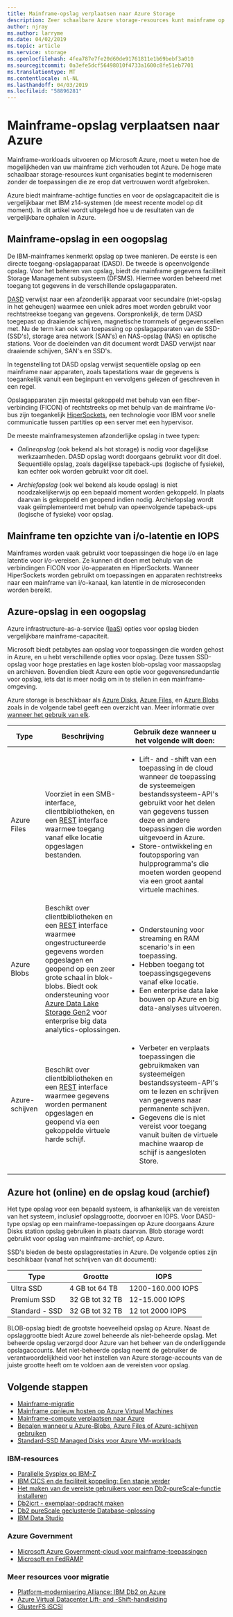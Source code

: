 ```yaml
---
title: Mainframe-opslag verplaatsen naar Azure Storage
description: Zeer schaalbare Azure storage-resources kunt mainframe op basis van organisaties migreren en IBM z14 toepassingen moderniseren.
author: njray
ms.author: larryme
ms.date: 04/02/2019
ms.topic: article
ms.service: storage
ms.openlocfilehash: 4fea787e7fe20d60de91761811e1b69bebf3a010
ms.sourcegitcommit: 0a3efe5dcf56498010f4733a1600c8fe51eb7701
ms.translationtype: MT
ms.contentlocale: nl-NL
ms.lasthandoff: 04/03/2019
ms.locfileid: "58896281"
---
```

# <a name="move-mainframe-storage-to-azure"></a>Mainframe-opslag verplaatsen naar Azure

Mainframe-workloads uitvoeren op Microsoft Azure, moet u weten hoe de mogelijkheden van uw mainframe zich verhouden tot Azure. De hoge mate schaalbaar storage-resources kunt organisaties begint te moderniseren zonder de toepassingen die ze erop dat vertrouwen wordt afgebroken.

Azure biedt mainframe-achtige functies en voor de opslagcapaciteit die is vergelijkbaar met IBM z14-systemen (de meest recente model op dit moment). In dit artikel wordt uitgelegd hoe u de resultaten van de vergelijkbare ophalen in Azure.

## <a name="mainframe-storage-at-a-glance"></a>Mainframe-opslag in een oogopslag

De IBM-mainframes kenmerkt opslag op twee manieren. De eerste is een directe toegang-opslagapparaat (DASD). De tweede is opeenvolgende opslag. Voor het beheren van opslag, biedt de mainframe gegevens faciliteit Storage Management subsysteem (DFSMS). Hiermee worden beheerd met toegang tot gegevens in de verschillende opslagapparaten.

[DASD](https://en.wikipedia.org/wiki/Direct-access_storage_device) verwijst naar een afzonderlijk apparaat voor secundaire (niet-opslag in het geheugen) waarmee een uniek adres moet worden gebruikt voor rechtstreekse toegang van gegevens. Oorspronkelijk, de term DASD toegepast op draaiende schijven, magnetische trommels of gegevenscellen met. Nu de term kan ook van toepassing op opslagapparaten van de SSD-(SSD's), storage area network (SAN's) en NAS-opslag (NAS) en optische stations. Voor de doeleinden van dit document wordt DASD verwijst naar draaiende schijven, SAN's en SSD's.

In tegenstelling tot DASD opslag verwijst sequentiële opslag op een mainframe naar apparaten, zoals tapestations waar de gegevens is toegankelijk vanuit een beginpunt en vervolgens gelezen of geschreven in een regel.

Opslagapparaten zijn meestal gekoppeld met behulp van een fiber-verbinding (FICON) of rechtstreeks op met behulp van de mainframe i/o-bus zijn toegankelijk [HiperSockets](https://www.ibm.com/support/knowledgecenter/zosbasics/com.ibm.zos.znetwork/znetwork_85.htm), een technologie voor IBM voor snelle communicatie tussen partities op een server met een hypervisor.

De meeste mainframesystemen afzonderlijke opslag in twee typen:

- *Onlineopslag* (ook bekend als hot storage) is nodig voor dagelijkse werkzaamheden. DASD opslag wordt doorgaans gebruikt voor dit doel. Sequentiële opslag, zoals dagelijkse tapeback-ups (logische of fysieke), kan echter ook worden gebruikt voor dit doel.

- *Archiefopslag* (ook wel bekend als koude opslag) is niet noodzakelijkerwijs op een bepaald moment worden gekoppeld. In plaats daarvan is gekoppeld en geopend indien nodig. Archiefopslag wordt vaak geïmplementeerd met behulp van opeenvolgende tapeback-ups (logische of fysieke) voor opslag.

## <a name="mainframe-versus-io-latency-and-iops"></a>Mainframe ten opzichte van i/o-latentie en IOPS

Mainframes worden vaak gebruikt voor toepassingen die hoge i/o en lage latentie voor i/o-vereisen. Ze kunnen dit doen met behulp van de verbindingen FICON voor i/o-apparaten en HiperSockets. Wanneer HiperSockets worden gebruikt om toepassingen en apparaten rechtstreeks naar een mainframe van i/o-kanaal, kan latentie in de microseconden worden bereikt.

## <a name="azure-storage-at-a-glance"></a>Azure-opslag in een oogopslag

Azure infrastructure-as-a-service ([IaaS](https://azure.microsoft.com/overview/what-is-iaas/)) opties voor opslag bieden vergelijkbare mainframe-capaciteit.

Microsoft biedt petabytes aan opslag voor toepassingen die worden gehost in Azure, en u hebt verschillende opties voor opslag. Deze tussen SSD-opslag voor hoge prestaties en lage kosten blob-opslag voor massaopslag en archieven. Bovendien biedt Azure een optie voor gegevensredundantie voor opslag, iets dat is meer nodig om in te stellen in een mainframe-omgeving.

Azure storage is beschikbaar als [Azure Disks](/azure/virtual-machines/windows/managed-disks-overview), [Azure Files](/azure/storage/files/storage-files-introduction), en [Azure Blobs](/azure/storage/blobs/storage-blobs-overview) zoals in de volgende tabel geeft een overzicht van. Meer informatie over [wanneer het gebruik van elk](https://docs.microsoft.com/azure/storage/common/storage-decide-blobs-files-disks).

<!-- markdownlint-disable MD033 -->

<table>
<thead>
    <tr><th>Type</th><th>Beschrijving</th><th>Gebruik deze wanneer u het volgende wilt doen:</th></tr>
</thead>
<tbody>
<tr><td>Azure Files
</td>
<td>
Voorziet in een SMB-interface, clientbibliotheken, en een <a href="https://docs.microsoft.com/rest/api/storageservices/file-service-rest-api">REST</a> interface waarmee toegang vanaf elke locatie opgeslagen bestanden.
</td>
<td><ul>
<li>Lift- and -shift van een toepassing in de cloud wanneer de toepassing de systeemeigen bestandssysteem-API's gebruikt voor het delen van gegevens tussen deze en andere toepassingen die worden uitgevoerd in Azure.</li>
<li>Store-ontwikkeling en foutopsporing van hulpprogramma's die moeten worden geopend via een groot aantal virtuele machines.</li>
</ul>
</td>
</tr>
<tr><td>Azure Blobs
</td>
<td>Beschikt over clientbibliotheken en een <a href="https://docs.microsoft.com/rest/api/storageservices/blob-service-rest-api">REST</a> interface waarmee ongestructureerde gegevens worden opgeslagen en geopend op een zeer grote schaal in blok-blobs. Biedt ook ondersteuning voor <a href="/azure/storage/blobs/data-lake-storage-introduction">Azure Data Lake Storage Gen2</a> voor enterprise big data analytics-oplossingen.
</td>
<td><ul>
<li>Ondersteuning voor streaming en RAM scenario's in een toepassing.</li>
<li>Hebben toegang tot toepassingsgegevens vanaf elke locatie.</li>
<li>Een enterprise data lake bouwen op Azure en big data-analyses uitvoeren.</li>
</ul></td>
</tr>
<tr><td>Azure-schijven
</td>
<td>Beschikt over clientbibliotheken en een <a href="https://docs.microsoft.com/rest/api/compute/disks">REST</a> interface waarmee gegevens worden permanent opgeslagen en geopend via een gekoppelde virtuele harde schijf.
</td>
<td><ul>
<li>Verbeter en verplaats toepassingen die gebruikmaken van systeemeigen bestandssysteem-API's om te lezen en schrijven van gegevens naar permanente schijven.</li>
<li>Gegevens die is niet vereist voor toegang vanuit buiten de virtuele machine waarop de schijf is aangesloten Store.</li>
</ul></td>
</tr>
</tbody>
</table>
<!-- markdownlint-enable MD033 -->

## <a name="azure-hot-online-and-cold-archive-storage"></a>Azure hot (online) en de opslag koud (archief)

Het type opslag voor een bepaald systeem, is afhankelijk van de vereisten van het systeem, inclusief opslaggrootte, doorvoer en IOPS. Voor DASD-type opslag op een mainframe-toepassingen op Azure doorgaans Azure Disks station opslag gebruiken in plaats daarvan. Blob storage wordt gebruikt voor opslag van mainframe-archief, op Azure.

SSD's bieden de beste opslagprestaties in Azure. De volgende opties zijn beschikbaar (vanaf het schrijven van dit document):

| Type         | Grootte           | IOPS                  |
|--------------|----------------|-----------------------|
| Ultra SSD    | 4 GB tot 64 TB  | 1200-160.000 IOPS |
| Premium SSD  | 32 GB tot 32 TB | 12-15.000 IOPS     |
| Standard - SSD | 32 GB tot 32 TB | 12 tot 2000 IOPS      |

BLOB-opslag biedt de grootste hoeveelheid opslag op Azure. Naast de opslaggrootte biedt Azure zowel beheerde als niet-beheerde opslag. Met beheerde opslag verzorgd door Azure van het beheer van de onderliggende opslagaccounts. Met niet-beheerde opslag neemt de gebruiker de verantwoordelijkheid voor het instellen van Azure storage-accounts van de juiste grootte heeft om te voldoen aan de vereisten voor opslag.

## <a name="next-steps"></a>Volgende stappen

- [Mainframe-migratie](/azure/architecture/cloud-adoption/infrastructure/mainframe-migration/overview)
- [Mainframe opnieuw hosten op Azure Virtual Machines](/azure/virtual-machines/workloads/mainframe-rehosting/overview)
- [Mainframe-compute verplaatsen naar Azure](mainframe-compute-Azure.md)
- [Bepalen wanneer u Azure-Blobs, Azure Files of Azure-schijven gebruiken](https://docs.microsoft.com/azure/storage/common/storage-decide-blobs-files-disks)
- [Standard-SSD Managed Disks voor Azure VM-workloads](https://docs.microsoft.com/azure/virtual-machines/windows/disks-standard-ssd)

### <a name="ibm-resources"></a>IBM-resources

- [Parallelle Sysplex op IBM-Z](https://www.ibm.com/it-infrastructure/z/technologies/parallel-sysplex-resources)
- [IBM CICS en de faciliteit koppeling: Een stapje verder](http://www.redbooks.ibm.com/redbooks/pdfs/sg248420.pdf)
- [Het maken van de vereiste gebruikers voor een Db2-pureScale-functie installeren](https://www.ibm.com/support/knowledgecenter/en/SSEPGG_11.1.0/com.ibm.db2.luw.qb.server.doc/doc/t0055374.html?pos=2)
- [Db2icrt - exemplaar-opdracht maken](https://www.ibm.com/support/knowledgecenter/en/SSEPGG_11.1.0/com.ibm.db2.luw.admin.cmd.doc/doc/r0002057.html)
- [Db2 pureScale geclusterde Database-oplossing](http://www.ibmbigdatahub.com/blog/db2-purescale-clustered-database-solution-part-1)
- [IBM Data Studio](https://www.ibm.com/developerworks/downloads/im/data/index.html/)

### <a name="azure-government"></a>Azure Government

- [Microsoft Azure Government-cloud voor mainframe-toepassingen](https://azure.microsoft.com/resources/microsoft-azure-government-cloud-for-mainframe-applications/)
- [Microsoft en FedRAMP](https://www.microsoft.com/TrustCenter/Compliance/FedRAMP)

### <a name="more-migration-resources"></a>Meer resources voor migratie

- [Platform-modernisering Alliance: IBM Db2 on Azure](https://www.platformmodernization.org/pages/ibmdb2azure.aspx)
- [Azure Virtual Datacenter Lift- and -Shift-handleiding](https://azure.microsoft.com/resources/azure-virtual-datacenter-lift-and-shift-guide/)
- [GlusterFS iSCSI](https://docs.gluster.org/en/latest/Administrator%20Guide/GlusterFS%20iSCSI/)
